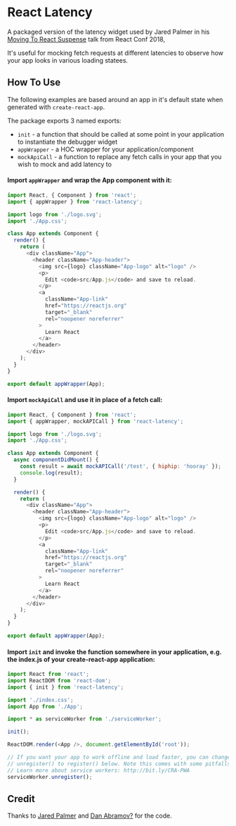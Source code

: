 # React Latency

A packaged version of the latency widget used by Jared Palmer in his [Moving To React Suspense](https://www.youtube.com/watch?v=SCQgE4mTnjU) talk from React Conf 2018,

It's useful for mocking fetch requests at different latencies to observe how your app looks in various loading statees.

## How To Use

The following examples are based around an app in it's default state when generated with `create-react-app`.

The package exports 3 named exports:

- `init` - a function that should be called at some point in your application to instantiate the debugger widget
- `appWrapper` - a HOC wrapper for your application/component
- `mockApiCall` - a function to replace any fetch calls in your app that you wish to mock and add latency to

#### Import `appWrapper` and wrap the App component with it:

```javascript
import React, { Component } from 'react';
import { appWrapper } from 'react-latency';

import logo from './logo.svg';
import './App.css';

class App extends Component {
  render() {
    return (
      <div className="App">
        <header className="App-header">
          <img src={logo} className="App-logo" alt="logo" />
          <p>
            Edit <code>src/App.js</code> and save to reload.
          </p>
          <a
            className="App-link"
            href="https://reactjs.org"
            target="_blank"
            rel="noopener noreferrer"
          >
            Learn React
          </a>
        </header>
      </div>
    );
  }
}

export default appWrapper(App);
```

#### Import `mockApiCall` and use it in place of a fetch call:

```javascript
import React, { Component } from 'react';
import { appWrapper, mockAPICall } from 'react-latency';

import logo from './logo.svg';
import './App.css';

class App extends Component {
  async componentDidMount() {
    const result = await mockAPICall('/test', { hiphip: 'hooray' });
    console.log(result);
  }

  render() {
    return (
      <div className="App">
        <header className="App-header">
          <img src={logo} className="App-logo" alt="logo" />
          <p>
            Edit <code>src/App.js</code> and save to reload.
          </p>
          <a
            className="App-link"
            href="https://reactjs.org"
            target="_blank"
            rel="noopener noreferrer"
          >
            Learn React
          </a>
        </header>
      </div>
    );
  }
}

export default appWrapper(App);
```

#### Import `init` and invoke the function somewhere in your application, e.g. the index.js of your create-react-app application:

```javascript
import React from 'react';
import ReactDOM from 'react-dom';
import { init } from 'react-latency';

import './index.css';
import App from './App';

import * as serviceWorker from './serviceWorker';

init();

ReactDOM.render(<App />, document.getElementById('root'));

// If you want your app to work offline and load faster, you can change
// unregister() to register() below. Note this comes with some pitfalls.
// Learn more about service workers: http://bit.ly/CRA-PWA
serviceWorker.unregister();
```

## Credit

Thanks to [Jared Palmer](https://github.com/jaredpalmer) and [Dan Abramov?](https://github.com/gaearon) for the code.
